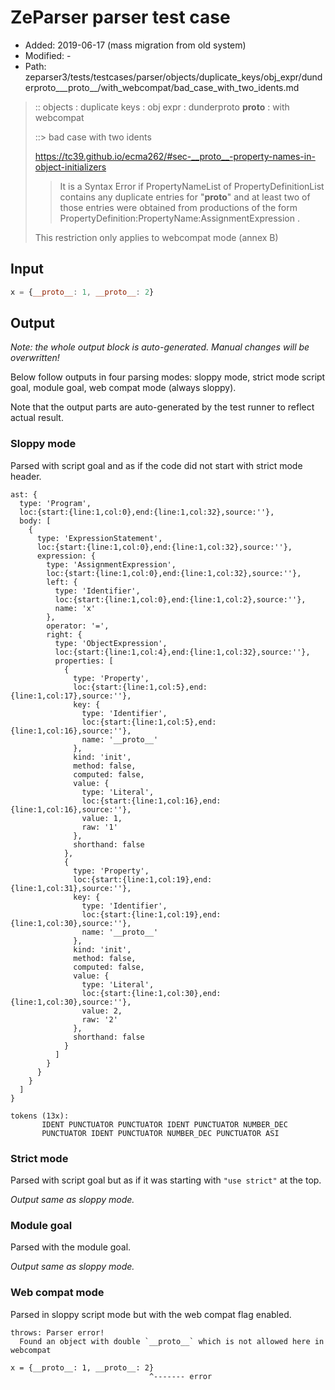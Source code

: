 # ZeParser parser test case

- Added: 2019-06-17 (mass migration from old system)
- Modified: -
- Path: zeparser3/tests/testcases/parser/objects/duplicate_keys/obj_expr/dunderproto___proto__/with_webcompat/bad_case_with_two_idents.md

> :: objects : duplicate keys : obj expr : dunderproto __proto__ : with webcompat
>
> ::> bad case with two idents
> 
> https://tc39.github.io/ecma262/#sec-__proto__-property-names-in-object-initializers
> 
> > It is a Syntax Error if PropertyNameList of PropertyDefinitionList contains any duplicate entries for "__proto__" and at least two of those entries were obtained from productions of the form PropertyDefinition:PropertyName:AssignmentExpression .
> 
> This restriction only applies to webcompat mode (annex B)

## Input

`````js
x = {__proto__: 1, __proto__: 2}
`````

## Output

_Note: the whole output block is auto-generated. Manual changes will be overwritten!_

Below follow outputs in four parsing modes: sloppy mode, strict mode script goal, module goal, web compat mode (always sloppy).

Note that the output parts are auto-generated by the test runner to reflect actual result.

### Sloppy mode

Parsed with script goal and as if the code did not start with strict mode header.

`````
ast: {
  type: 'Program',
  loc:{start:{line:1,col:0},end:{line:1,col:32},source:''},
  body: [
    {
      type: 'ExpressionStatement',
      loc:{start:{line:1,col:0},end:{line:1,col:32},source:''},
      expression: {
        type: 'AssignmentExpression',
        loc:{start:{line:1,col:0},end:{line:1,col:32},source:''},
        left: {
          type: 'Identifier',
          loc:{start:{line:1,col:0},end:{line:1,col:2},source:''},
          name: 'x'
        },
        operator: '=',
        right: {
          type: 'ObjectExpression',
          loc:{start:{line:1,col:4},end:{line:1,col:32},source:''},
          properties: [
            {
              type: 'Property',
              loc:{start:{line:1,col:5},end:{line:1,col:17},source:''},
              key: {
                type: 'Identifier',
                loc:{start:{line:1,col:5},end:{line:1,col:16},source:''},
                name: '__proto__'
              },
              kind: 'init',
              method: false,
              computed: false,
              value: {
                type: 'Literal',
                loc:{start:{line:1,col:16},end:{line:1,col:16},source:''},
                value: 1,
                raw: '1'
              },
              shorthand: false
            },
            {
              type: 'Property',
              loc:{start:{line:1,col:19},end:{line:1,col:31},source:''},
              key: {
                type: 'Identifier',
                loc:{start:{line:1,col:19},end:{line:1,col:30},source:''},
                name: '__proto__'
              },
              kind: 'init',
              method: false,
              computed: false,
              value: {
                type: 'Literal',
                loc:{start:{line:1,col:30},end:{line:1,col:30},source:''},
                value: 2,
                raw: '2'
              },
              shorthand: false
            }
          ]
        }
      }
    }
  ]
}

tokens (13x):
       IDENT PUNCTUATOR PUNCTUATOR IDENT PUNCTUATOR NUMBER_DEC
       PUNCTUATOR IDENT PUNCTUATOR NUMBER_DEC PUNCTUATOR ASI
`````

### Strict mode

Parsed with script goal but as if it was starting with `"use strict"` at the top.

_Output same as sloppy mode._

### Module goal

Parsed with the module goal.

_Output same as sloppy mode._

### Web compat mode

Parsed in sloppy script mode but with the web compat flag enabled.

`````
throws: Parser error!
  Found an object with double `__proto__` which is not allowed here in webcompat

x = {__proto__: 1, __proto__: 2}
                               ^------- error
`````

